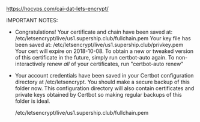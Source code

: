 https://hocvps.com/cai-dat-lets-encrypt/


IMPORTANT NOTES:
 - Congratulations! Your certificate and chain have been saved at:
   /etc/letsencrypt/live/us1.supership.club/fullchain.pem
   Your key file has been saved at:
   /etc/letsencrypt/live/us1.supership.club/privkey.pem
   Your cert will expire on 2018-10-08. To obtain a new or tweaked
   version of this certificate in the future, simply run certbot-auto
   again. To non-interactively renew *all* of your certificates, run
   "certbot-auto renew"
 - Your account credentials have been saved in your Certbot
   configuration directory at /etc/letsencrypt. You should make a
   secure backup of this folder now. This configuration directory will
   also contain certificates and private keys obtained by Certbot so
   making regular backups of this folder is ideal.


   /etc/letsencrypt/live/us1.supership.club/fullchain.pem